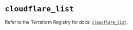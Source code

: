 # `cloudflare_list`

Refer to the Terraform Registry for docs: [`cloudflare_list`](https://registry.terraform.io/providers/cloudflare/cloudflare/5.1.0/docs/resources/list).
